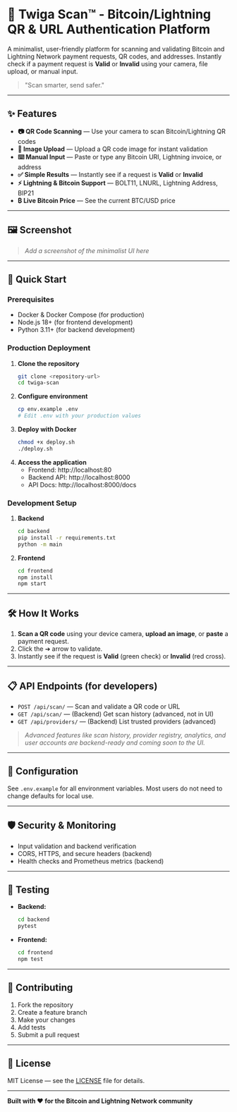 # 🦒 Twiga Scan™ - Bitcoin/Lightning QR & URL Authentication Platform

A minimalist, user-friendly platform for scanning and validating Bitcoin and Lightning Network payment requests, QR codes, and addresses. Instantly check if a payment request is **Valid** or **Invalid** using your camera, file upload, or manual input.

> "Scan smarter, send safer."

---

## ✨ Features

- **📷 QR Code Scanning** — Use your camera to scan Bitcoin/Lightning QR codes
- **📁 Image Upload** — Upload a QR code image for instant validation
- **⌨️ Manual Input** — Paste or type any Bitcoin URI, Lightning invoice, or address
- **✅ Simple Results** — Instantly see if a request is **Valid** or **Invalid**
- **⚡ Lightning & Bitcoin Support** — BOLT11, LNURL, Lightning Address, BIP21
- **₿ Live Bitcoin Price** — See the current BTC/USD price

---

## 🖼️ Screenshot

> _Add a screenshot of the minimalist UI here_

---

## 🚀 Quick Start

### Prerequisites
- Docker & Docker Compose (for production)
- Node.js 18+ (for frontend development)
- Python 3.11+ (for backend development)

### Production Deployment

1. **Clone the repository**
   ```bash
   git clone <repository-url>
   cd twiga-scan
   ```
2. **Configure environment**
   ```bash
   cp env.example .env
   # Edit .env with your production values
   ```
3. **Deploy with Docker**
   ```bash
   chmod +x deploy.sh
   ./deploy.sh
   ```
4. **Access the application**
   - Frontend: http://localhost:80
   - Backend API: http://localhost:8000
   - API Docs: http://localhost:8000/docs

### Development Setup

1. **Backend**
   ```bash
   cd backend
   pip install -r requirements.txt
   python -m main
   ```
2. **Frontend**
   ```bash
   cd frontend
   npm install
   npm start
   ```

---

## 🛠️ How It Works

1. **Scan a QR code** using your device camera, **upload an image**, or **paste** a payment request.
2. Click the ➔ arrow to validate.
3. Instantly see if the request is **Valid** (green check) or **Invalid** (red cross).

---

## 📋 API Endpoints (for developers)

- `POST /api/scan/` — Scan and validate a QR code or URL
- `GET /api/scan/` — (Backend) Get scan history (advanced, not in UI)
- `GET /api/providers/` — (Backend) List trusted providers (advanced)

> _Advanced features like scan history, provider registry, analytics, and user accounts are backend-ready and coming soon to the UI._

---

## 🔧 Configuration

See `.env.example` for all environment variables. Most users do not need to change defaults for local use.

---

## 🛡️ Security & Monitoring

- Input validation and backend verification
- CORS, HTTPS, and secure headers (backend)
- Health checks and Prometheus metrics (backend)

---

## 🧪 Testing

- **Backend:**
  ```bash
  cd backend
  pytest
  ```
- **Frontend:**
  ```bash
  cd frontend
  npm test
  ```

---

## 🤝 Contributing

1. Fork the repository
2. Create a feature branch
3. Make your changes
4. Add tests
5. Submit a pull request

---

## 📄 License

MIT License — see the [LICENSE](LICENSE) file for details.

---

**Built with ❤️ for the Bitcoin and Lightning Network community**